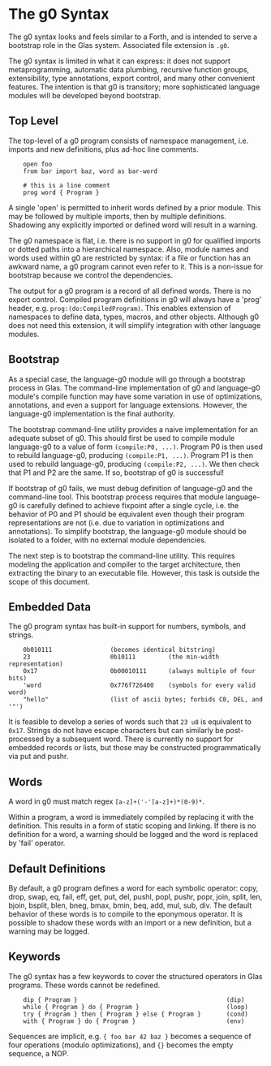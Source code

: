 # The g0 Syntax

The g0 syntax looks and feels similar to a Forth, and is intended to serve a bootstrap role in the Glas system. Associated file extension is `.g0`. 

The g0 syntax is limited in what it can express: it does not support metaprogramming, automatic data plumbing, recursive function groups, extensibility, type annotations, export control, and many other convenient features. The intention is that g0 is transitory; more sophisticated language modules will be developed beyond bootstrap.

## Top Level

The top-level of a g0 program consists of namespace management, i.e. imports and new definitions, plus ad-hoc  line comments.

        open foo
        from bar import baz, word as bar-word

        # this is a line comment
        prog word { Program }

A single 'open' is permitted to inherit words defined by a prior module. This may be followed by multiple imports, then by multiple definitions. Shadowing any explicitly imported or defined word will result in a warning.

The g0 namespace is flat, i.e. there is no support in g0 for qualified imports or dotted paths into a hierarchical namespace. Also, module names and words used within g0 are restricted by syntax: if a file or function has an awkward name, a g0 program cannot even refer to it. This is a non-issue for bootstrap because we control the dependencies.

The output for a g0 program is a record of all defined words. There is no export control. Compiled program definitions in g0 will always have a 'prog' header, e.g. `prog:(do:CompiledProgram)`. This enables extension of namespaces to define data, types, macros, and other objects. Although g0 does not need this extension, it will simplify integration with other language modules.

## Bootstrap 

As a special case, the language-g0 module will go through a bootstrap process in Glas. The command-line implementation of g0 and language-g0 module's compile function may have some variation in use of optimizations, annotations, and even a support for language extensions. However, the language-g0 implementation is the final authority.

The bootstrap command-line utility provides a naive implementation for an adequate subset of g0. This should first be used to compile module language-g0 to a value of form `(compile:P0, ...)`. Program P0 is then used to rebuild language-g0, producing `(compile:P1, ...)`. Program P1 is then used to rebuild language-g0, producing `(compile:P2, ...)`. We then check that P1 and P2 are the same. If so, bootstrap of g0 is successful! 

If bootstrap of g0 fails, we must debug definition of language-g0 and the command-line tool. This bootstrap process requires that module language-g0 is carefully defined to achieve fixpoint after a single cycle, i.e. the behavior of P0 and P1 should be equivalent even though their program representations are not (i.e. due to variation in optimizations and annotations). To simplify bootstrap, the language-g0 module should be isolated to a folder, with no external module dependencies.

The next step is to bootstrap the command-line utility. This requires modeling the application and compiler to the target architecture, then extracting the binary to an executable file. However, this task is outside the scope of this document.

## Embedded Data

The g0 program syntax has built-in support for numbers, symbols, and strings.

        0b010111                (becomes identical bitstring)
        23                      0b10111         (the min-width representation)
        0x17                    0b00010111      (always multiple of four bits)
        'word                   0x776f726400    (symbols for every valid word)
        "hello"                 (list of ascii bytes; forbids C0, DEL, and '"')

It is feasible to develop a series of words such that `23 u8` is equivalent to `0x17`. Strings do not have escape characters but can similarly be post-processed by a subsequent word. There is currently no support for embedded records or lists, but those may be constructed programmatically via put and pushr.

## Words

A word in g0 must match regex `[a-z]+('-'[a-z]+)*(0-9)*`.

Within a program, a word is immediately compiled by replacing it with the definition. This results in a form of static scoping and linking. If there is no definition for a word, a warning should be logged and the word is replaced by 'fail' operator.

## Default Definitions

By default, a g0 program defines a word for each symbolic operator: copy, drop, swap, eq, fail, eff, get, put, del, pushl, popl, pushr, popr, join, split, len, bjoin, bsplit, blen, bneg, bmax, bmin, beq, add, mul, sub, div. The default behavior of these words is to compile to the eponymous operator. It is possible to shadow these words with an import or a new definition, but a warning may be logged.

## Keywords

The g0 syntax has a few keywords to cover the structured operators in Glas programs. These words cannot be redefined.

        dip { Program }                                         (dip)
        while { Program } do { Program }                        (loop)
        try { Program } then { Program } else { Program }       (cond)
        with { Program } do { Program }                         (env)

Sequences are implicit, e.g. `{ foo bar 42 baz }` becomes a sequence of four operations (modulo optimizations), and `{}` becomes the empty sequence, a NOP. 
